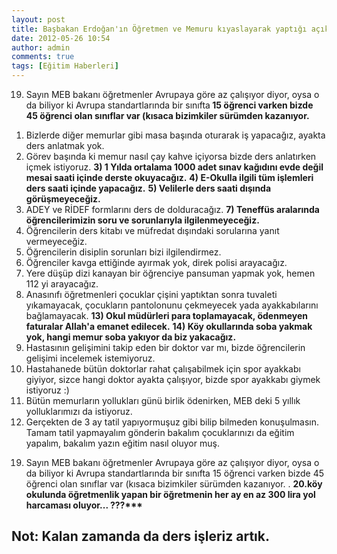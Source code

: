 ```yaml
---
layout: post
title: Başbakan Erdoğan'ın Öğretmen ve Memuru kıyaslayarak yaptığı açıklamadan sonra öğretmenlerden ortak açıklama geldi.
date: 2012-05-26 10:54
author: admin
comments: true
tags: [Eğitim Haberleri]
---
```

19. Sayın MEB bakanı öğretmenler Avrupaya göre az çalışıyor diyor, oysa o da biliyor ki Avrupa standartlarında bir sınıfta<strong> 15 öğrenci varken bizde 45 öğrenci olan sınıflar var (kısaca bizimkiler sürümden kazanıyor.</strong>

1) Bizlerde diğer memurlar gibi masa başında oturarak iş yapacağız, ayakta ders anlatmak yok.
2) Görev başında ki memur nasıl çay kahve içiyorsa bizde ders anlatırken içmek istiyoruz.
<strong>3) 1 Yılda ortalama 1000 adet sınav kağıdını evde değil mesai saati içinde derste okuyacağız.</strong>
<strong>4) E-Okulla ilgili tüm işlemleri ders saati içinde yapacağız.</strong>
<strong>5) Velilerle ders saati dışında görüşmeyeceğiz.</strong>
6) ADEY ve RİDEF formlarını ders de dolduracağız.
<strong>7) Teneffüs aralarında öğrencilerimizin soru ve sorunlarıyla ilgilenmeyeceğiz.</strong>
8) Öğrencilerin ders kitabı ve müfredat dışındaki sorularına yanıt vermeyeceğiz.
9) Öğrencilerin disiplin sorunları bizi ilgilendirmez.
10) Öğrenciler kavga ettiğinde ayırmak yok, direk polisi arayacağız.
11) Yere düşüp dizi kanayan bir öğrenciye pansuman yapmak yok, hemen 112 yi arayacağız.
12) Anasınıfı öğretmenleri çocuklar çişini yaptıktan sonra tuvaleti yıkamayacak, çocukların pantolonunu çekmeyecek yada ayakkabılarını bağlamayacak.
<strong>13) Okul müdürleri para toplamayacak, ödenmeyen faturalar Allah'a emanet edilecek.</strong>
<strong>14) Köy okullarında soba yakmak yok, hangi memur soba yakıyor da biz yakacağız.</strong>
15) Hastasının gelişimini takip eden bir doktor var mı, bizde öğrencilerin gelişimi incelemek istemiyoruz.
16) Hastahanede bütün doktorlar rahat çalışabilmek için spor ayakkabı giyiyor, sizce hangi doktor ayakta çalışıyor, bizde spor ayakkabı giymek istiyoruz :)
17) Bütün memurların yollukları günü birlik ödenirken, MEB deki 5 yıllık yolluklarımızı da istiyoruz.
18) Gerçekten de 3 ay tatil yapıyormuşuz gibi bilip bilmeden konuşulmasın. Tamam tatil yapmayalım gönderin bakalım çocuklarınızı da eğitim yapalım, bakalım yazın eğitim nasıl oluyor muş.

19. Sayın MEB bakanı öğretmenler Avrupaya göre az çalışıyor diyor, oysa o da biliyor ki Avrupa standartlarında bir sınıfta 15 öğrenci varken bizde 45 öğrenci olan sınıflar var (kısaca bizimkiler sürümden kazanıyor.
.
<strong>20.köy okulunda öğretmenlik yapan bir öğretmenin her ay en az 300 lira yol harcaması oluyor... ???***</strong>
<h2><strong>Not: Kalan zamanda da ders işleriz artık.</strong></h2>
